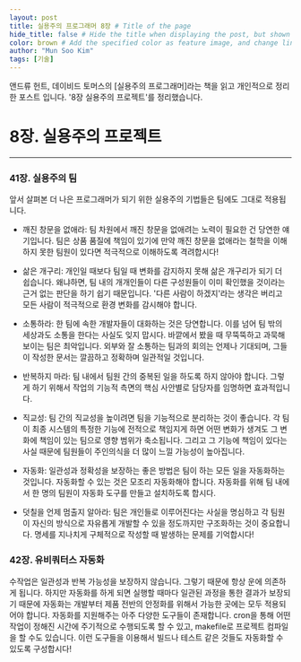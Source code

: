 ```yaml
---
layout: post
title: 실용주의 프로그래머 8장 # Title of the page
hide_title: false # Hide the title when displaying the post, but shown in lists of poststhumbnail: "assets/img/thumbnails/sample-th.png"  # Add
color: brown # Add the specified color as feature image, and change link colors in post
author: "Mun Soo Kim"
tags: [기술]
---
```


앤드류 헌트, 데이비드 토머스의 [실용주의 프로그래머]라는 책을 읽고 개인적으로 정리한 포스트 입니다. '8장 실용주의 프로젝트'를 정리했습니다.

# 8장. 실용주의 프로젝트

---

### 41장. 실용주의 팀

앞서 살펴본 더 나은 프로그래머가 되기 위한 실용주의 기법들은 팀에도 그대로 적용됩니다.

- 깨진 창문을 없애라: 팀 차원에서 깨진 창문을 없애려는 노력이 필요한 건 당연한 얘기입니다. 팀은 상품 품질에 책임이 있기에 만약 깨진 창문을 없애라는 철학을 이해하지 못한 팀원이 있다면 적극적으로 이해하도록 격려합시다!

- 삶은 개구리: 개인일 때보다 팀일 때 변화를 감지하지 못해 삶은 개구리가 되기 더 쉽습니다. 왜냐하면, 팀 내의 개개인들이 다른 구성원들이 이미 확인했을 것이라는 근거 없는 판단을 하기 쉽기 때문입니다. '다른 사람이 하겠지'라는 생각은 버리고 모든 사람이 적극적으로 환경 변화를 감시해야 합니다.

- 소통하라: 한 팀에 속한 개발자들이 대화하는 것은 당연합니다. 이를 넘어 팀 밖의 세상과도 소통을 한다는 사실도 잊지 맙시다. 바깥에서 봤을 때 무뚝뚝하고 과묵해보이는 팀은 최악입니다. 외부와 잘 소통하는 팀과의 회의는 언제나 기대되며, 그들이 작성한 문서는 깔끔하고 정확하며 일관적일 것입니다.

- 반복하지 마라: 팀 내에서 팀원 간의 중복된 일을 하도록 하지 않아야 합니다. 그렇게 하기 위해서 작업의 기능적 측면의 핵심 사안별로 담당자를 임명하면 효과적입니다.

- 직교성: 팀 간의 직교성을 높이려면 팀을 기능적으로 분리하는 것이 좋습니다. 각 팀이 최종 시스템의 특정한 기능에 전적으로 책임지게 하면 어떤 변화가 생겨도 그 변화에 책임이 있는 팀으로 영향 범위가 축소됩니다. 그리고 그 기능에 책임이 있다는 사실 때문에 팀원들이 주인의식을 더 많이 느낄 가능성이 높아집니다.

- 자동화: 일관성과 정확성을 보장하는 좋은 방법은 팀이 하는 모든 일을 자동화하는 것입니다. 자동화할 수 있는 것은 모조리 자동화해야 합니다. 자동화를 위해 팀 내에서 한 명의 팀원이 자동화 도구를 만들고 설치하도록 합시다.

- 덧칠을 언제 멈출지 알아라: 팀은 개인들로 이루어진다는 사실을 명심하고 각 팀원이 자신의 방식으로 자유롭게 개발할 수 있을 정도까지만 구조화하는 것이 중요합니다. 명세를 지나치게 구체적으로 작성할 때 발생하는 문제를 기억합시다!

### 42장. 유비쿼터스 자동화

수작업은 일관성과 반복 가능성을 보장하지 않습니다. 그렇기 때문에 항상 운에 의존하게 됩니다. 하지만 자동화를 하게 되면 실행할 때마다 일관된 과정을 통한 결과가 보장되기 때문에 자동화는 개발부터 제품 전반의 안정화를 위해서 가능한 곳에는 모두 적용되어야 합니다.
자동화를 지원해주는 아주 다양한 도구들이 존재합니다. cron을 통해 어떤 작업이 정해진 시간에 주기적으로 수행되도록 할 수 있고, makefile로 프로젝트 컴파일을 할 수도 있습니다. 이런 도구들을 이용해서 빌드나 테스트 같은 것들도 자동화할 수 있도록 구성합시다!
